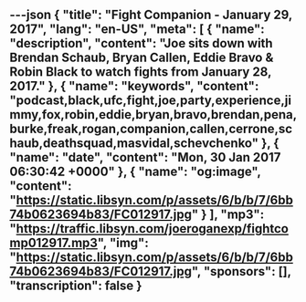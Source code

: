 ---json
{
  "title": "Fight Companion - January 29, 2017",
  "lang": "en-US",
  "meta": [
    {
      "name": "description",
      "content": "Joe sits down with Brendan Schaub, Bryan Callen, Eddie Bravo & Robin Black to watch fights from January 28, 2017."
    },
    {
      "name": "keywords",
      "content": "podcast,black,ufc,fight,joe,party,experience,jimmy,fox,robin,eddie,bryan,bravo,brendan,pena,burke,freak,rogan,companion,callen,cerrone,schaub,deathsquad,masvidal,schevchenko"
    },
    {
      "name": "date",
      "content": "Mon, 30 Jan 2017 06:30:42 +0000"
    },
    {
      "name": "og:image",
      "content": "https://static.libsyn.com/p/assets/6/b/b/7/6bb74b0623694b83/FC012917.jpg"
    }
  ],
  "mp3": "https://traffic.libsyn.com/joeroganexp/fightcomp012917.mp3",
  "img": "https://static.libsyn.com/p/assets/6/b/b/7/6bb74b0623694b83/FC012917.jpg",
  "sponsors": [],
  "transcription": false
}
---
<episode-header />

<timemark seconds="0" />

<transcribe-call-to-action />

<episode-footer />